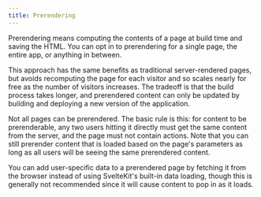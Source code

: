 ```yaml
---
title: Prerendering
---
```


Prerendering means computing the contents of a page at build time and saving the HTML. You can opt in to prerendering for a single page, the entire app, or anything in between.

This approach has the same benefits as traditional server-rendered pages, but avoids recomputing the page for each visitor and so scales nearly for free as the number of visitors increases. The tradeoff is that the build process takes longer, and prerendered content can only be updated by building and deploying a new version of the application.

Not all pages can be prerendered. The basic rule is this: for content to be prerenderable, any two users hitting it directly must get the same content from the server, and the page must not contain actions. Note that you can still prerender content that is loaded based on the page's parameters as long as all users will be seeing the same prerendered content.

You can add user-specific data to a prerendered page by fetching it from the browser instead of using SvelteKit's built-in data loading, though this is generally not recommended since it will cause content to pop in as it loads.
